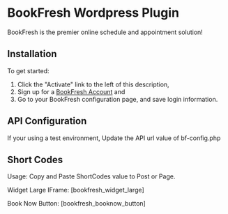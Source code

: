 BookFresh Wordpress Plugin
==========================
BookFresh is the premier online schedule and appointment solution!

Installation
------------
To get started:

1. Click the "Activate" link to the left of this description,
2. Sign up for a [BookFresh Account](http://www.bookfresh.com/pricing/, "SignUp") and
3. Go to your BookFresh configuration page, and save login information.

API Configuration
-----------------
If your using a test environment, Update the API url value of bf-config.php

Short Codes
-----------
Usage: Copy and Paste ShortCodes value to Post or Page.

Widget Large IFrame:
[bookfresh_widget_large] 

Book Now Button:
[bookfresh_booknow_button]